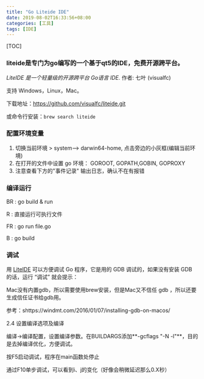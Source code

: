 ```yaml
---
title: "Go Liteide IDE"
date: 2019-08-02T16:33:56+08:00
categories: [工具]
tags: [IDE]
---
```


[TOC]

### liteide是专门为go编写的一个基于qt5的IDE，免费开源跨平台。

*LiteIDE 是一个轻量级的开源跨平台 Go语言 IDE.* 作者: 七叶 (visualfc)

支持 Windows，Linux，Mac。

下载地址：https://github.com/visualfc/liteide.git

或命令行安装：`brew search liteide`

### 配置环境变量

1. 切换当前环境 > system—> darwin64-home, 点击旁边的小灰框(编辑当前环境)
2. 在打开的文件中设置 go 环境： GOROOT, GOPATH,GOBIN, GOPROXY
3. 注意查看下方的"事件记录" 输出日志，确认不在有报错

### 编译运行

BR : go build & run

R : 直接运行可执行文件

FR : go run file.go

B : go build

### 调试

用 [LiteIDE](https://github.com/visualfc/liteide) 可以方便调试 Go 程序，它是用的 GDB 调试的，如果没有安装 GDB 的话，运行 “调试” 就会提示：

Mac没有内置gdb，所以需要使用brew安装，但是Mac又不信任 gdb ，所以还要生成信任证书给gdb用。

参考：shttps://windmt.com/2016/01/07/installing-gdb-on-macos/ 



2.4 设置编译选项及编译

编译->编译配置，设置编译参数。在BUILDARGS添加**-gcflags "-N -l"**，目的是去掉编译优化，方便调试。

按F5启动调试，程序在main函数处停止

通过F10单步调试，可以看到i、j的变化（好像会稍微延迟那么0.X秒）

